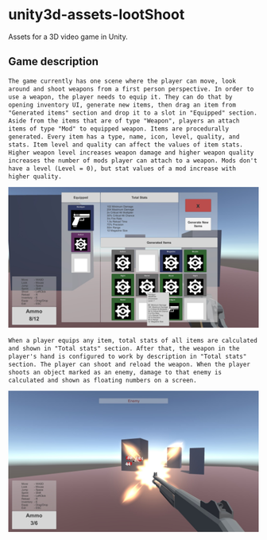 # unity3d-assets-lootShoot
Assets for a 3D video game in Unity.
## Game description
	The game currently has one scene where the player can move, look around and shoot weapons from a first person perspective. In order to use a weapon, the player needs to equip it. They can do that by opening inventory UI, generate new items, then drag an item from "Generated items" section and drop it to a slot in "Equipped" section. Aside from the items that are of type "Weapon", players an attach items of type "Mod" to equipped weapon. Items are procedurally generated. Every item has a type, name, icon, level, quality, and stats. Item level and quality can affect the values of item stats. Higher weapon level increases weapon damage and higher weapon quality increases the number of mods player can attach to a weapon. Mods don't have a level (Level = 0), but stat values of a mod increase with higher quality.

![Alt text](/Images/looting.jpg "Looting")

	When a player equips any item, total stats of all items are calculated and shown in "Total stats" section. After that, the weapon in the player's hand is configured to work by description in "Total stats" section. The player can shoot and reload the weapon. When the player shoots an object marked as an enemy, damage to that enemy is calculated and shown as floating numbers on a screen.

![Alt text](/Images/shooting.jpg "Shooting")